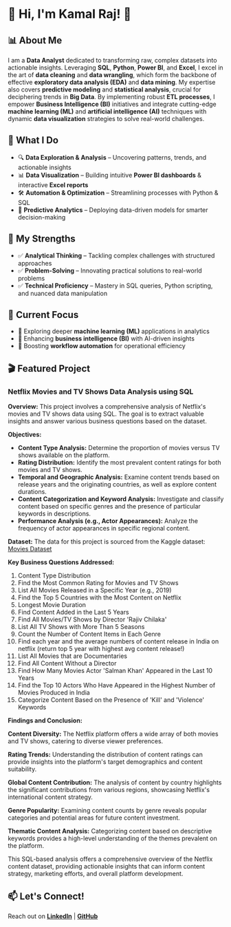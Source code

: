 # 👋 Hi, I'm Kamal Raj! 🚀

## 📊 About Me

I am a **Data Analyst** dedicated to transforming raw, complex datasets into actionable insights. Leveraging **SQL**, **Python**, **Power BI**, and **Excel**, I excel in the art of **data cleaning** and **data wrangling**, which form the backbone of effective **exploratory data analysis (EDA)** and **data mining**. My expertise also covers **predictive modeling** and **statistical analysis**, crucial for deciphering trends in **Big Data**. By implementing robust **ETL processes**, I empower **Business Intelligence (BI)** initiatives and integrate cutting-edge **machine learning (ML)** and **artificial intelligence (AI)** techniques with dynamic **data visualization** strategies to solve real-world challenges.

## 🚀 What I Do

- 🔍 **Data Exploration & Analysis** – Uncovering patterns, trends, and actionable insights
- 📊 **Data Visualization** – Building intuitive **Power BI dashboards** & interactive **Excel reports**
- 🛠 **Automation & Optimization** – Streamlining processes with Python & SQL
- 🔮 **Predictive Analytics** – Deploying data-driven models for smarter decision-making

## 🧠 My Strengths

- ✅ **Analytical Thinking** – Tackling complex challenges with structured approaches
- ✅ **Problem-Solving** – Innovating practical solutions to real-world problems
- ✅ **Technical Proficiency** – Mastery in SQL queries, Python scripting, and nuanced data manipulation

## 🌱 Current Focus

- 📌 Exploring deeper **machine learning (ML)** applications in analytics
- 📌 Enhancing **business intelligence (BI)** with AI-driven insights
- 📌 Boosting **workflow automation** for operational efficiency

## 🎬 Featured Project

### Netflix Movies and TV Shows Data Analysis using SQL

**Overview:** This project involves a comprehensive analysis of Netflix's movies and TV shows data using SQL. The goal is to extract valuable insights and answer various business questions based on the dataset.

**Objectives:**

- **Content Type Analysis:** Determine the proportion of movies versus TV shows available on the platform.
- **Rating Distribution:** Identify the most prevalent content ratings for both movies and TV shows.
- **Temporal and Geographic Analysis:** Examine content trends based on release years and the originating countries, as well as explore content durations.
- **Content Categorization and Keyword Analysis:** Investigate and classify content based on specific genres and the presence of particular keywords in descriptions.
- **Performance Analysis (e.g., Actor Appearances):** Analyze the frequency of actor appearances in specific regional content.

**Dataset:** The data for this project is sourced from the Kaggle dataset: [Movies Dataset](https://www.kaggle.com/datasets/shivamb/netflix-shows?resource=download)

**Key Business Questions Addressed:**

1.  Content Type Distribution
2.  Find the Most Common Rating for Movies and TV Shows
3.  List All Movies Released in a Specific Year (e.g., 2019)
4.  Find the Top 5 Countries with the Most Content on Netflix
5.  Longest Movie Duration
6.  Find Content Added in the Last 5 Years
7.  Find All Movies/TV Shows by Director 'Rajiv Chilaka'
8.  List All TV Shows with More Than 5 Seasons
9.  Count the Number of Content Items in Each Genre
10. Find each year and the average numbers of content release in India on netflix (return top 5 year with highest avg content release!)
11. List All Movies that are Documentaries
12. Find All Content Without a Director
13. Find How Many Movies Actor 'Salman Khan' Appeared in the Last 10 Years
14. Find the Top 10 Actors Who Have Appeared in the Highest Number of Movies Produced in India
15. Categorize Content Based on the Presence of 'Kill' and 'Violence' Keywords

**Findings and Conclusion:**

**Content Diversity:** The Netflix platform offers a wide array of both movies and TV shows, catering to diverse viewer preferences.

**Rating Trends:** Understanding the distribution of content ratings can provide insights into the platform's target demographics and content suitability.

**Global Content Contribution:** The analysis of content by country highlights the significant contributions from various regions, showcasing Netflix's international content strategy.

**Genre Popularity:** Examining content counts by genre reveals popular categories and potential areas for future content investment.

**Thematic Content Analysis:** Categorizing content based on descriptive keywords provides a high-level understanding of the themes prevalent on the platform.

This SQL-based analysis offers a comprehensive overview of the Netflix content dataset, providing actionable insights that can inform content strategy, marketing efforts, and overall platform development.

## 📫 Let's Connect!

Reach out on **[LinkedIn](your-link)** | **[GitHub](your-link)**
